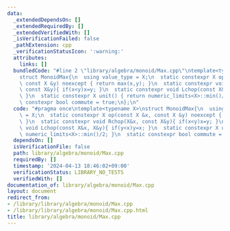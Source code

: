 ```yaml
---
data:
  _extendedDependsOn: []
  _extendedRequiredBy: []
  _extendedVerifiedWith: []
  _isVerificationFailed: false
  _pathExtension: cpp
  _verificationStatusIcon: ':warning:'
  attributes:
    links: []
  bundledCode: "#line 2 \"library/algebra/monoid/Max.cpp\"\ntemplate<typename X>\n\
    struct MonoidMax{\n  using value_type = X;\n  static constexpr X op(const X &x,\
    \ const X &y) noexcept { return max(x,y); }\n  static constexpr void Rchop(X&x,\
    \ const X&y){ if(x<y)x=y; }\n  static constexpr void Lchop(const X&x, X&y){ if(y<x)y=x;\
    \ }\n  static constexpr X unit() { return numeric_limits<X>::min()/2; }\n  static\
    \ constexpr bool commute = true;\n};\n"
  code: "#pragma once\ntemplate<typename X>\nstruct MonoidMax{\n  using value_type\
    \ = X;\n  static constexpr X op(const X &x, const X &y) noexcept { return max(x,y);\
    \ }\n  static constexpr void Rchop(X&x, const X&y){ if(x<y)x=y; }\n  static constexpr\
    \ void Lchop(const X&x, X&y){ if(y<x)y=x; }\n  static constexpr X unit() { return\
    \ numeric_limits<X>::min()/2; }\n  static constexpr bool commute = true;\n};"
  dependsOn: []
  isVerificationFile: false
  path: library/algebra/monoid/Max.cpp
  requiredBy: []
  timestamp: '2024-04-13 18:46:02+09:00'
  verificationStatus: LIBRARY_NO_TESTS
  verifiedWith: []
documentation_of: library/algebra/monoid/Max.cpp
layout: document
redirect_from:
- /library/library/algebra/monoid/Max.cpp
- /library/library/algebra/monoid/Max.cpp.html
title: library/algebra/monoid/Max.cpp
---
```

